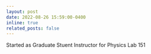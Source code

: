 ```yaml
---
layout: post
date: 2022-08-26 15:59:00-0400
inline: true
related_posts: false
---
```


Started as Graduate Stuent Instructor for Physics Lab 151
